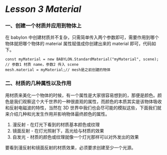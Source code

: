 # *Lesson 3 Material*

### 一、创建一个材质并应用到物体上

在 babylon 中创建材质并不复杂，只需简单传入两个参数即可，需要作用到哪个物体就把哪个物体的 material 属性赋值成你创建出来的 material 即可，代码如下。

```
const myMaterial = new BABYLON.StandardMaterial("myMaterial", scene); // 参数1 材质 name，参数2 传入 scene
mesh.material = myMaterial;// mesh是之前创建的物体
```

### 二、材质的几种属性以及作用

用材质来美化一个物体的时候，有一个属性是大家很容易想到的，那便是颜色。颜色是我们观察这个大千世界的一种很直观的属性，而颜色的本质其实是该物体吸收和反射电磁波的特性，当然在 3D 世界中我们也会尽可能的模拟这些，下面我们就来介绍几种和光发生作用并影响物体最终颜色的属性。

1. 漫反射 - 在灯光下看到的材质基本颜色或纹理
2. 镜面反射 - 在灯光照射下，高光给与材质的效果
3. 自发光 - 材质的颜色或纹理就像一个灯光那样可以对外发出的效果

要看到漫反射和镜面反射的材质效果，必须要求创建至少一个光源。